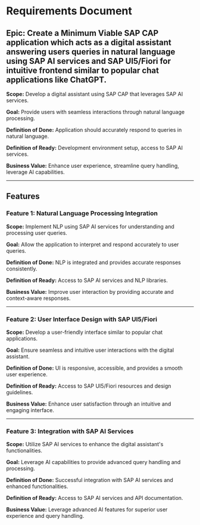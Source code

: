 
# Requirements Document

## Epic: Create a Minimum Viable SAP CAP application which acts as a digital assistant answering users queries in natural language using SAP AI services and SAP UI5/Fiori for intuitive frontend similar to popular chat applications like ChatGPT.

**Scope:** Develop a digital assistant using SAP CAP that leverages SAP AI services.

**Goal:** Provide users with seamless interactions through natural language processing.

**Definition of Done:** Application should accurately respond to queries in natural language.

**Definition of Ready:** Development environment setup, access to SAP AI services.

**Business Value:** Enhance user experience, streamline query handling, leverage AI capabilities.

---

## Features

### Feature 1: Natural Language Processing Integration

**Scope:** Implement NLP using SAP AI services for understanding and processing user queries.

**Goal:** Allow the application to interpret and respond accurately to user queries.

**Definition of Done:** NLP is integrated and provides accurate responses consistently.

**Definition of Ready:** Access to SAP AI services and NLP libraries.

**Business Value:** Improve user interaction by providing accurate and context-aware responses.

---

### Feature 2: User Interface Design with SAP UI5/Fiori

**Scope:** Develop a user-friendly interface similar to popular chat applications.

**Goal:** Ensure seamless and intuitive user interactions with the digital assistant.

**Definition of Done:** UI is responsive, accessible, and provides a smooth user experience.

**Definition of Ready:** Access to SAP UI5/Fiori resources and design guidelines.

**Business Value:** Enhance user satisfaction through an intuitive and engaging interface.

---

### Feature 3: Integration with SAP AI Services

**Scope:** Utilize SAP AI services to enhance the digital assistant's functionalities.

**Goal:** Leverage AI capabilities to provide advanced query handling and processing.

**Definition of Done:** Successful integration with SAP AI services and enhanced functionalities.

**Definition of Ready:** Access to SAP AI services and API documentation.

**Business Value:** Leverage advanced AI features for superior user experience and query handling.
